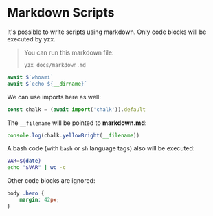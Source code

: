 # Markdown Scripts

It's possible to write scripts using markdown. Only code blocks will be executed
by yzx. 

> You can run this markdown file:
>
> ```
> yzx docs/markdown.md
> ```

```js
await $`whoami`
await $`echo ${__dirname}`
```

We can use imports here as well:

```js
const chalk = (await import('chalk')).default
```

The `__filename` will be pointed to **markdown.md**:

```js
console.log(chalk.yellowBright(__filename))
```

A bash code (with `bash` or `sh` language tags) also will be executed:

```bash
VAR=$(date)
echo "$VAR" | wc -c
```

Other code blocks are ignored:

```css
body .hero {
    margin: 42px;
}
```
